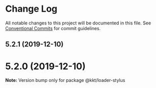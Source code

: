 # Change Log

All notable changes to this project will be documented in this file.
See [Conventional Commits](https://conventionalcommits.org) for commit guidelines.

## 5.2.1 (2019-12-10)



# 5.2.0 (2019-12-10)

**Note:** Version bump only for package @kkt/loader-stylus
